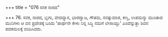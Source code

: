+++
title = "076 ಸನಕ ನಾರದ"

+++
76. ಸನಕ, ನಾರದ, ಭೃಗು, ವೇದವ್ಯಾಸ, ಭಾರದ್ವಾಜ, ಗೌತಮ, ಸನತ್ಕುಮಾರ, ಕಣ್ವ, ಉಪಮನ್ಯು ಮುಂತಾದ ಮುನಿಗಳು ಆ ವನ ಪ್ರದೇಶಕ್ಕೆ ಬಂದು 'ಪಾರ್ಥನೇ ಕೇಳು ನಿನ್ನ ಸಿದ್ಧಿ ನಮಗೆ ಲೇಸಾಯ್ತು' ಎಂದೆನ್ನುತ್ತಾ ಶಿವನ ಪದಕಮಲಕ್ಕೆ ವಂದಿಸಿದರು.